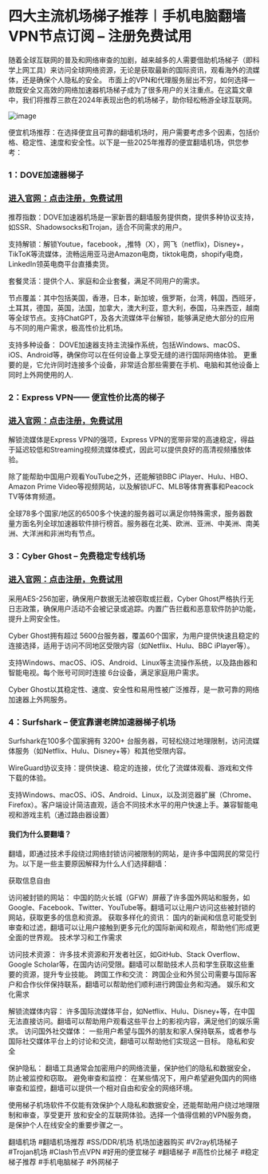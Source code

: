 # 四大主流机场梯子推荐︱手机电脑翻墙VPN节点订阅 – 注册免费试用


随着全球互联网的普及和网络审查的加剧，越来越多的人需要借助机场梯子（即科学上网工具）来访问全球网络资源，无论是获取最新的国际资讯，观看海外的流媒体，还是确保个人隐私的安全。
市面上的VPN和代理服务层出不穷，如何选择一款既安全又高效的网络加速器机场梯子成为了很多用户的关注重点。在这篇文章中，我们将推荐三款在2024年表现出色的机场梯子，助你轻松畅游全球互联网。

![image](https://github.com/user-attachments/assets/caef126a-08e1-4612-8a6d-c25ff702e6b9)

便宜机场推荐：在选择便宜且可靠的翻墙机场时，用户需要考虑多个因素，包括价格、稳定性、速度和安全性。以下是一些2025年推荐的便宜翻墙机场，供您参考：

### 1：DOVE加速器梯子
### [进入官网：点击注册，免费试用](https://dove8.cc/a.php?alavBTtF8UB)

推荐指数：DOVE加速器机场是一家新晋的翻墙服务提供商，提供多种协议支持，如SSR、Shadowsocks和Trojan，适合不同需求的用户。

支持解锁：解锁Youtue，facebook，,推特（X），网飞（netflix)，Disney+，TikToK等流媒体，流畅运用亚马逊Amazon电商，tiktok电商，shopify电商，LinkedIn领英电商平台直播卖货。

套餐灵活：提供个人、家庭和企业套餐，满足不同用户的需求。

节点覆盖：其中包括美国，香港，日本，新加坡，俄罗斯，台湾，韩国，西班牙，土耳其，德国，英国，法国，加拿大，澳大利亚，意大利，泰国，马来西亚，越南等全球节点。支持ChatGPT，及各大流媒体平台解锁，能够满足绝大部分的应用与不同的用户需求，极高性价比机场。

支持多种设备： DOVE加速器支持主流操作系统，包括Windows、macOS、iOS、Android等，确保你可以在任何设备上享受无缝的进行国际网络体验。 更重要的是，它允许同时连接多个设备，非常适合那些需要在手机、电脑和其他设备上同时上外网使用的人.

### 2：Express VPN—— 便宜性价比高的梯子
### [进入官网：点击注册，免费试用](https://dove8.cc/a.php?alavBTtF8UB)

解锁流媒体是Express VPN的强项，Express VPN的宽带非常的高速稳定，得益于延迟较低和Streaming视频流媒体模式，因此可以提供良好的高清视频播放体验。

除了能帮助中国用户观看YouTube之外，还能解锁BBC iPlayer、Hulu、HBO、Amazon Prime Video等视频网站，以及解锁UFC、MLB等体育赛事和Peacock TV等体育频道。

全球78多个国家/地区的6500多个快速的服务器可以满足你特殊需求，服务器数量方面名列全球加速器软件排行榜首。服务器在北美、欧洲、亚洲、中美洲、南美洲、大洋洲和非洲均有节点。

### 3：Cyber Ghost – 免费稳定专线机场
### [进入官网：点击注册，免费试用](https://dove8.cc/a.php?alavBTtF8UB)

采用AES-256加密，确保用户数据无法被窃取或拦截，Cyber Ghost严格执行无日志政策，确保用户活动不会被记录或追踪。内置广告拦截和恶意软件防护功能，提升上网安全性。

Cyber Ghost拥有超过 5600台服务器，覆盖60个国家，为用户提供快速且稳定的连接选择，适用于访问不同地区受限内容（如Netflix、Hulu、BBC iPlayer等）。

支持Windows、macOS、iOS、Android、Linux等主流操作系统，以及路由器和智能电视。每个账号可同时连接 6台设备，满足家庭用户需求。

Cyber Ghost以其稳定性、速度、安全性和易用性被广泛推荐，是一款可靠的网络加速器上外网服务。

### 4：Surfshark – 便宜靠谱老牌加速器梯子机场

Surfshark在100多个国家拥有 3200+ 台服务器，可轻松绕过地理限制，访问流媒体服务（如Netflix、Hulu、Disney+等）和其他受限内容。

WireGuard协议支持：提供快速、稳定的连接，优化了流媒体观看、游戏和文件下载的体验。

支持Windows、macOS、iOS、Android、Linux，以及浏览器扩展（Chrome、Firefox）。客户端设计简洁直观，适合不同技术水平的用户快速上手。兼容智能电视和游戏主机（通过路由器设置）

#### 我们为什么要翻墙？

翻墙，即通过技术手段绕过网络封锁访问被限制的网站，是许多中国网民的常见行为。以下是一些主要原因解释为什么人们选择翻墙：

获取信息自由

访问被封锁的网站： 中国的防火长城（GFW）屏蔽了许多国外网站和服务，如Google、Facebook、Twitter、YouTube等。翻墙可以让用户访问这些被封锁的网站，获取更多的信息和资源。
获取多样化的资讯： 国内的新闻和信息可能受到审查和过滤，翻墙可以让用户接触到更多元化的国际新闻和观点，帮助他们形成更全面的世界观。
技术学习和工作需求

访问技术资源： 许多技术资源和开发者社区，如GitHub、Stack Overflow、Google Scholar等，在国内访问受限。翻墙可以帮助技术人员和学生获取这些重要的资源，提升专业技能。
跨国工作和交流： 跨国企业和外贸公司需要与国际客户和合作伙伴保持联系，翻墙可以帮助他们顺利进行跨国业务和沟通。
娱乐和文化需求

解锁流媒体内容： 许多国际流媒体平台，如Netflix、Hulu、Disney+等，在中国无法直接访问。翻墙可以帮助用户观看这些平台上的影视内容，满足他们的娱乐需求。
访问国外社交媒体： 一些用户希望与国外的朋友和家人保持联系，或者参与国际社交媒体平台上的讨论和交流，翻墙可以帮助他们实现这一目标。
隐私和安全

保护隐私： 翻墙工具通常会加密用户的网络流量，保护他们的隐私和数据安全，防止被监控和窃取。
避免审查和监控： 在某些情况下，用户希望避免国内的网络审查和监控，翻墙可以提供一个相对自由和安全的网络环境。

使用梯子机场软件不仅能有效保护个人隐私和数据安全，还能帮助用户绕过地理限制和审查，享受更开
放和安全的互联网体验。选择一个值得信赖的VPN服务商，是保护个人在线安全的重要步骤之一。

翻墙机场 #翻墙机场推荐 #SS/DDR/机场 机场加速器购买 #V2ray机场梯子 #Trojan机场 #Clash节点VPN 
#好用的便宜梯子 #翻墙梯子 #高性价比梯子 #稳定梯子推荐 #手机电脑梯子 #外网梯子
